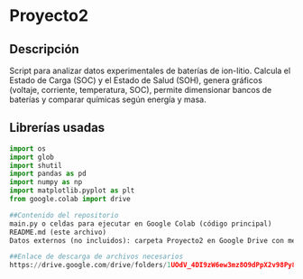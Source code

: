 # Proyecto2

## Descripción
Script para analizar datos experimentales de baterías de ion-litio. Calcula el Estado de Carga (SOC) y el Estado de Salud (SOH), genera gráficos (voltaje, corriente, temperatura, SOC), permite dimensionar bancos de baterías y comparar químicas según energía y masa.

## Librerías usadas
```python
import os
import glob
import shutil
import pandas as pd
import numpy as np
import matplotlib.pyplot as plt
from google.colab import drive

##Contenido del repositorio
main.py o celdas para ejecutar en Google Colab (código principal)
README.md (este archivo)
Datos externos (no incluidos): carpeta Proyecto2 en Google Drive con metadata.csv y la carpeta data/ con los archivos .csv de los ciclos

##Enlace de descarga de archivos necesarios
https://drive.google.com/drive/folders/1UOdV_4DI9zW6ew3mz8O9dPpX2v98Py8l?usp=drive_link
